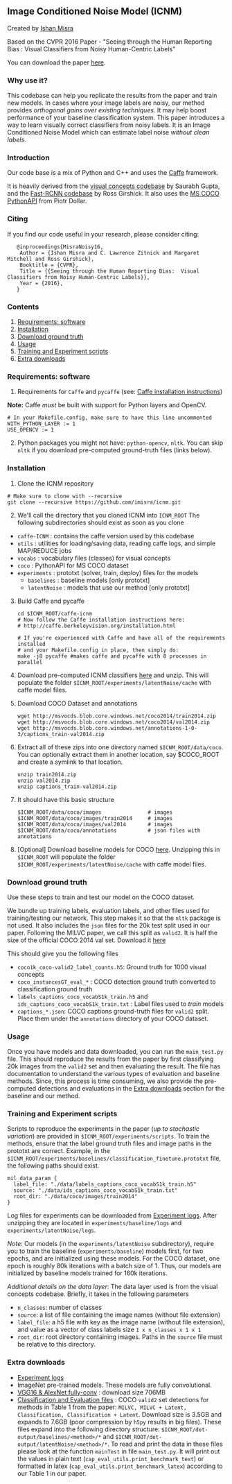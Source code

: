 
## Image Conditioned Noise Model (ICNM)
Created by [Ishan Misra](http://www.cs.cmu.edu/~imisra/)

Based on the CVPR 2016 Paper - "Seeing through the Human Reporting Bias : Visual Classifiers from Noisy Human-Centric Labels"

You can download the paper [here](http://arxiv.org/abs/1512.06974).

### Why use it?
This codebase can help you replicate the results from the paper and train new models.
In cases where your image labels are noisy, our method provides *orthogonal gains over existing techniques*. It may help boost performance of your baseline classification system.
This paper introduces a way to learn visually correct classifiers from noisy labels.
It is an Image Conditioned Noise Model which can estimate label noise *without clean labels*.

### Introduction

Our code base is a mix of Python and C++ and uses the [Caffe](https://github.com/BVLC/caffe) framework.

It is heavily derived from the [visual concepts codebase](https://github.com/s-gupta/visual-concepts) by Saurabh Gupta, and the [Fast-RCNN codebase](https://github.com/rbgirshick/fast-rcnn) by Ross Girshick.
It also uses the [MS COCO PythonAPI](https://github.com/pdollar/coco/tree/master/PythonAPI) from Piotr Dollar.

### Citing

If you find our code useful in your research, please consider citing:
```
   @inproceedings{MisraNoisy16,
    Author = {Ishan Misra and C. Lawrence Zitnick and Margaret Mitchell and Ross Girshick},
    Booktitle = {CVPR},
    Title = {{Seeing through the Human Reporting Bias:  Visual Classifiers from Noisy Human-Centric Labels}},
    Year = {2016},
   }
```

### Contents
1. [Requirements: software](#requirements-software)
2. [Installation](#installation)
3. [Download ground truth](#download-ground-truth)
4. [Usage](#usage)
5. [Training and Experiment scripts](#training-and-experiment-scripts)
6. [Extra downloads](#extra-downloads)

### Requirements: software

1. Requirements for `Caffe` and `pycaffe` (see: [Caffe installation instructions](http://caffe.berkeleyvision.org/installation.html))

  **Note:** Caffe *must* be built with support for Python layers and OpenCV.

  ```make
  # In your Makefile.config, make sure to have this line uncommented
  WITH_PYTHON_LAYER := 1
  USE_OPENCV := 1
  ```

2. Python packages you might not have: `python-opencv`, `nltk`. You can skip `nltk` if you download pre-computed ground-truth files (links below).

### Installation

1. Clone the ICNM repository
  ```Shell
  # Make sure to clone with --recursive
  git clone --recursive https://github.com/imisra/icnm.git
  ```

2. We'll call the directory that you cloned ICNM into `ICNM_ROOT`
The following subdirectories should exist as soon as you clone
- `caffe-ICNM` : contains the caffe version used by this codebase
- `utils` : utilities for loading/saving data, reading caffe logs, and simple MAP/REDUCE jobs
- `vocabs` : vocabulary files (classes) for visual concepts
- `coco` : PythonAPI for MS COCO dataset
- `experiments` : prototxt (solver, train, deploy) files for the models
  + `baselines` : baseline models [only prototxt]
  + `latentNoise` : models that use our method [only prototxt]

3. Build Caffe and pycaffe
    ```Shell
    cd $ICNM_ROOT/caffe-icnm
    # Now follow the Caffe installation instructions here:
    # http://caffe.berkeleyvision.org/installation.html

    # If you're experienced with Caffe and have all of the requirements installed
    # and your Makefile.config in place, then simply do:
    make -j8 pycaffe #makes caffe and pycaffe with 8 processes in parallel
    ```

4. Download pre-computed ICNM classifiers [here](https://goo.gl/gf8IjP) and unzip.
  This will populate the folder `$ICNM_ROOT/experiments/latentNoise/cache` with caffe model files.

5. Download COCO Dataset and annotations
    ```Shell
   	wget http://msvocds.blob.core.windows.net/coco2014/train2014.zip
    wget http://msvocds.blob.core.windows.net/coco2014/val2014.zip
    wget http://msvocds.blob.core.windows.net/annotations-1-0-3/captions_train-val2014.zip
	 ```

6. Extract all of these zips into one directory named `$ICNM_ROOT/data/coco`. You can optionally extract them in another location, say $COCO_ROOT and create a symlink to that location.

	```Shell
	unzip train2014.zip
    unzip val2014.zip
    unzip captions_train-val2014.zip
	```

7. It should have this basic structure

	```Shell
  	$ICNM_ROOT/data/coco/images               # images
  	$ICNM_ROOT/data/coco/images/train2014     # images
  	$ICNM_ROOT/data/coco/images/val2014       # images
  	$ICNM_ROOT/data/coco/annotations          # json files with annotations
	```

8. [Optional] Download baseline models for COCO [here](https://goo.gl/uxrbuI).
  Unzipping this in `$ICNM_ROOT` will populate the folder `$ICNM_ROOT/experiments/latentNoise/cache` with caffe model files.
### Download ground truth
Use these steps to train and test our model on the COCO dataset.

We bundle up training labels, evaluation labels, and other files used for training/testing our network.
This step makes it so that the `nltk` package is not used. It also includes the `json` files for the 20k test split used in our paper. Following the MILVC paper, we call this split as `valid2`. It is half the size of the official COCO 2014 val set. Download it [here](https://goo.gl/xU2k5V)

This should give you the following files
- `coco1k_coco-valid2_label_counts.h5`: Ground truth for 1000 visual concepts
- `coco_instancesGT_eval_*` : COCO detection ground truth converted to classification ground truth
- `labels_captions_coco_vocabS1k_train.h5` and `ids_captions_coco_vocabS1k_train.txt` : Label files used to *train* models
- `captions_*.json`: COCO captions ground-truth files for `valid2` split. Place them under the `annotations` directory of your COCO dataset.

### Usage
Once you have models and data downloaded, you can run the `main_test.py` file. This should reproduce the results from the paper by first classifying 20k images from the `valid2` set and then evaluating the result. The file has documentation to understand the various types of evaluation and baseline methods. Since, this process is time consuming, we also provide the pre-computed detections and evaluations in the [Extra downloads](#extra-downloads) section for the baseline and our method.

### Training and Experiment scripts
Scripts to reproduce the experiments in the paper (*up to stochastic variation*) are provided in `$ICNM_ROOT/experiments/scripts`. To train the methods, ensure that the label ground truth files and image paths in the prototxt are correct.
Example, in the `$ICNM_ROOT/experiments/baselines/classification_finetune.prototxt` file, the following paths should exist.
```
mil_data_param {
  label_file: "./data/labels_captions_coco_vocabS1k_train.h5"
  source: "./data/ids_captions_coco_vocabS1k_train.txt"
  root_dir: "./data/coco/images/train2014"
}
```

Log files for experiments can be downloaded from [Experiment logs](). After unzipping they are located in `experiments/baseline/logs` and `experiments/latentNoise/logs`.

*Note*: Our models (in the `experiments/latentNoise` subdirectory), require you to train the baseline (`experiments/baseline`) models first, for two epochs, and are initialized using these models. For the COCO dataset, one epoch is roughly 80k iterations with a batch size of 1. Thus, our models are initialized by baseline models trained for 160k iterations.

*Additional details on the data layer*: The data layer used is from the visual concepts codebase. Briefly, it takes in the following parameters
- `n_classes`: number of classes
- `source`: a list of file containing the image names (without file extension)
- `label_file`: a h5 file with key as the image name (without file extension), and value as a vector of class labels size `1 x n_classes x 1 x 1`
- `root_dir`: root directory containing images. Paths in the `source` file must be relative to this directory.

### Extra downloads
- [Experiment logs](https://goo.gl/yKhf0q)
- ImageNet pre-trained models. These models are fully convolutional.
 - [VGG16 & AlexNet fully-conv](https://goo.gl/9BVvRF) : download size 706MB
- [Classification and Evaluation files](https://goo.gl/VviUSD) : COCO `valid2` set detections for methods in Table 1 from the paper: `MILVC, MILVC + Latent, Classification, Classification + Latent`. Download size is 3.5GB and expands to 7.6GB (poor compression by `h5py` results in big files).
  These files expand into the following directory structure: `$ICNM_ROOT/det-output/baselines/<method>/*` and `$ICNM_ROOT/det-output/latentNoise/<method>/*`. To read and print the data in these files please look at the function `mainTest` in file `main_test.py`.
  It will print out the values in plain text (`cap_eval_utils.print_benchmark_text`) or formatted in latex (`cap_eval_utils.print_benchmark_latex`) according to our Table 1 in our paper.
